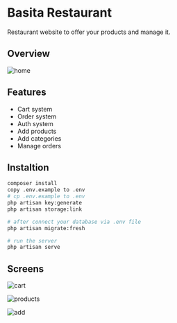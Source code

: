 # Basita Restaurant

Restaurant website to offer your products and manage it.


## Overview
![home](https://user-images.githubusercontent.com/96016084/190767881-24c4bda5-7119-46b0-94ba-1b6274109583.png)


## Features

- Cart system
- Order system
- Auth system
- Add products
- Add categories
- Manage orders

## Instaltion

```bash
composer install
copy .env.example to .env
# cp .env.example to .env
php artisan key:generate
php artisan storage:link

# after connect your database via .env file
php artisan migrate:fresh

# run the server
php artisan serve
```

## Screens
![cart](https://user-images.githubusercontent.com/96016084/190768257-337f6b10-76f4-46db-8626-1b359059ab3f.png)

![products](https://user-images.githubusercontent.com/96016084/190768362-d0636a9d-7e8d-4de5-9ebb-383470d503b2.png)

![add](https://user-images.githubusercontent.com/96016084/190769412-6955baba-1ef4-4f70-bb97-0a71a5e4e145.png)

